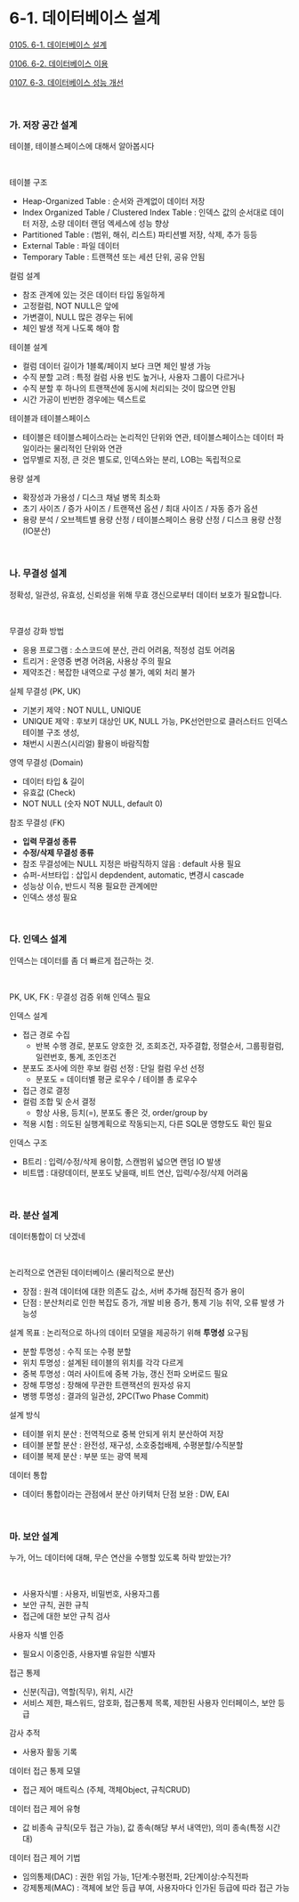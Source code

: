 # 6-1. 데이터베이스 설계

<p> <a href="./study_0105.html">0105. 6-1. 데이터베이스 설계</a> </p>
<p> <a href="./study_0106.html">0106. 6-2. 데이터베이스 이용</a> </p>
<p> <a href="./study_0107.html">0107. 6-3. 데이터베이스 성능 개선</a> </p>

<br>

### **가. 저장 공간 설계** 

테이블, 테이블스페이스에 대해서 알아봅시다

<br>

테이블 구조 
- Heap-Organized Table : 순서와 관계없이 데이터 저장
- Index Organized Table / Clustered Index Table : 인덱스 값의 순서대로 데이터 저장, 소량 데이터 랜덤 엑세스에 성능 향상
- Partitioned Table : (범위, 해쉬, 리스트) 파티션별 저장, 삭제, 추가 등등
- External Table : 파일 데이터
- Temporary Table : 트랜잭션 또는 세션 단위, 공유 안됨

컬럼 설계
- 참조 관계에 있는 것은 데이터 타입 동일하게
- 고정컬럼, NOT NULL은 앞에
- 가변결이, NULL 많은 경우는 뒤에
- 체인 발생 적게 나도록 해야 함
  
테이블 설계
- 컬럼 데이터 길이가 1블록/페이지 보다 크면 체인 발생 가능
- 수직 분할 고려 : 특정 컬럼 사용 빈도 높거나, 사용자 그룹이 다르거나
- 수직 분할 후 하나의 트랜잭션에 동시에 처리되는 것이 많으면 안됨
- 시간 가공이 빈번한 경우에는 텍스트로

테이블과 테이블스페이스
- 테이블은 테이블스페이스라는 논리적인 단위와 연관, 테이블스페이스는 데이터 파일이라는 물리적인 단위와 연관
- 업무별로 지정, 큰 것은 별도로, 인덱스와는 분리, LOB는 독립적으로

용량 설계
- 확장성과 가용성 / 디스크 채널 병목 최소화
- 초기 사이즈 / 증가 사이즈 / 트랜잭션 옵션 / 최대 사이즈 / 자동 증가 옵션
- 용량 분석 / 오브젝트별 용량 산정 / 테이블스페이스 용량 산정 / 디스크 용량 산정 (IO분산)

<br>


### **나. 무결성 설계**

정확성, 일관성, 유효성, 신뢰성을 위해 무효 갱신으로부터 데이터 보호가 필요합니다.

<br>

무결성 강화 방법
- 응용 프로그램 : 소스코드에 분산, 관리 어려움, 적정성 검토 어려움
- 트리거 : 운영중 변경 어려움, 사용상 주의 필요
- 제약조건 : 복잡한 내역으로 구성 불가, 예외 처리 불가

실체 무결성 (PK, UK)
- 기본키 제약 : NOT NULL, UNIQUE
- UNIQUE 제약 : 후보키 대상인 UK, NULL 가능, PK선언만으로 클러스터드 인덱스 테이블 구조 생성, 
- 채번시 시퀀스(시리얼) 활용이 바람직함

영역 무결성 (Domain)
- 데이터 타입 & 길이
- 유효값 (Check)
- NOT NULL (숫자 NOT NULL, default 0)

참조 무결성 (FK)
- **입력 무결성 종류**
- **수정/삭제 무결성 종류**
- 참조 무결성에는 NULL 지정은 바람직하지 않음 : default 사용 필요
- 슈퍼-서브타입 : 삽입시 depdendent, automatic, 변경시 cascade
- 성능상 이슈, 반드시 적용 필요한 관계에만
- 인덱스 생성 필요

<br>


### **다. 인덱스 설계**

인덱스는 데이터를 좀 더 빠르게 접근하는 것.

<br>

PK, UK, FK : 무결성 검증 위해 인덱스 필요

인덱스 설계
- 접근 경로 수집 
  - 반복 수행 경로, 분포도 양호한 것, 조회조건, 자주결합, 정렬순서, 그룹핑컬럼, 일련번호, 통계, 조인조건
- 분포도 조사에 의한 후보 컬럼 선정 : 단일 컬럼 우선 선정
  - 분포도 = 데이터별 평균 로우수 / 테이블 총 로우수
- 접근 경로 결정
- 컬럼 조합 및 순서 결정
  - 항상 사용, 등치(=), 분포도 좋은 것, order/group by
- 적용 시험 : 의도된 실행계획으로 작동되는지, 다른 SQL문 영향도도 확인 필요

인덱스 구조
- B트리 : 입력/수정/삭제 용이함, 스캔범위 넓으면 랜덤 IO 발생
- 비트맵 : 대량데이터, 분포도 낮을때, 비트 연산, 입력/수정/삭제 어려움

<br>


### **라. 분산 설계**

데이터통합이 더 낫겠네

<br>

논리적으로 연관된 데이터베이스 (물리적으로 분산)
- 장점 : 원격 데이터에 대한 의존도 감소, 서버 추가해 점진적 증가 용이 
- 단점 : 분산처리로 인한 복잡도 증가, 개발 비용 증가, 통제 기능 취약, 오류 발생 가능성

설계 목표 : 논리적으로 하나의 데이터 모델을 제공하기 위해 **투명성** 요구됨
- 분할 투명성 : 수직 또는 수평 분할
- 위치 투명성 : 설계된 테이블의 위치를 각각 다르게 
- 중복 투명성 : 여러 사이트에 중복 가능, 갱신 전파 오버로드 필요
- 장해 투명성 : 장해에 무관한 트랜잭션의 원자성 유지
- 병행 투명성 : 결과의 일관성, 2PC(Two Phase Commit)

설계 방식
- 테이블 위치 분산 : 전역적으로 중복 안되게 위치 분산하여 저장
- 테이블 분할 분산 : 완전성, 재구성, 소호중첩배제, 수평분할/수직분할
- 테이블 복제 분산 : 부분 또는 광역 복제

데이터 통합
- 데이터 통합이라는 관점에서 분산 아키텍처 단점 보완 : DW, EAI

<br>


### **마. 보안 설계**

누가, 어느 데이터에 대해, 무슨 연산을 수행할 있도록 허락 받았는가?

<br>

- 사용자식별 : 사용자, 비밀번호, 사용자그룹
- 보안 규칙, 권한 규칙
- 접근에 대한 보안 규칙 검사

사용자 식별 인증
- 필요시 이중인증, 사용자별 유일한 식별자

접근 통제
- 신분(직급), 역할(직무), 위치, 시간
- 서비스 제한, 패스워드, 암호화, 접근통제 목록, 제한된 사용자 인터페이스, 보안 등급

감사 추적
- 사용자 활동 기록

데이터 접근 통제 모델
- 접근 제어 매트릭스 (주체, 객체Object, 규칙CRUD) 

데이터 접근 제어 유형
- 값 비종속 규칙(모두 접근 가능), 값 종속(해당 부서 내역만), 의미 종속(특정 시간대)

데이터 접근 제어 기법
- 임의통제(DAC) : 권한 위임 가능, 1단계:수평전파, 2단계이상:수직전파
- 강제통제(MAC) : 객체에 보안 등급 부여, 사용자마다 인가된 등급에 따라 접근 가능